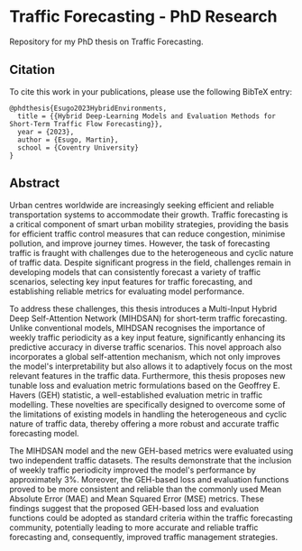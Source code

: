 # Traffic Forecasting - PhD Research
Repository for my PhD thesis on Traffic Forecasting.

## Citation
To cite this work in your publications, please use the following BibTeX entry:

```
@phdthesis{Esugo2023HybridEnvironments,
  title = {{Hybrid Deep-Learning Models and Evaluation Methods for Short-Term Traffic Flow Forecasting}},
  year = {2023},
  author = {Esugo, Martin},
  school = {Coventry University}
}
```
## Abstract
Urban centres worldwide are increasingly seeking efficient and reliable transportation systems to accommodate their growth. Traffic forecasting is a critical component of smart urban mobility strategies, providing the basis for efficient traffic control measures that can reduce congestion, minimise pollution, and improve journey times. However, the task of forecasting traffic is fraught with challenges due to the heterogeneous and cyclic nature of traffic data. Despite significant progress in the field, challenges remain in developing models that can consistently forecast a variety of traffic scenarios, selecting key input features for traffic forecasting, and establishing reliable metrics for evaluating model performance.

To address these challenges, this thesis introduces a Multi-Input Hybrid Deep Self-Attention Network (MIHDSAN) for short-term traffic forecasting. Unlike conventional models, MIHDSAN recognises the importance of weekly traffic periodicity as a key input feature, significantly enhancing its predictive accuracy in diverse traffic scenarios. This novel approach also incorporates a global self-attention mechanism, which not only improves the model's interpretability but also allows it to adaptively focus on the most relevant features in the traffic data. Furthermore, this thesis proposes new tunable loss and evaluation metric formulations based on the Geoffrey E. Havers (GEH) statistic, a well-established evaluation metric in traffic modelling. These novelties are specifically designed to overcome some of the limitations of existing models in handling the heterogeneous and cyclic nature of traffic data, thereby offering a more robust and accurate traffic forecasting model.

The MIHDSAN model and the new GEH-based metrics were evaluated using two independent traffic datasets. The results demonstrate that the inclusion of weekly traffic periodicity improved the model's performance by approximately 3\%. Moreover, the GEH-based loss and evaluation functions proved to be more consistent and reliable than the commonly used Mean Absolute Error (MAE) and Mean Squared Error (MSE) metrics. These findings suggest that the proposed GEH-based loss and evaluation functions could be adopted as standard criteria within the traffic forecasting community, potentially leading to more accurate and reliable traffic forecasting and, consequently, improved traffic management strategies.
